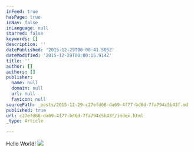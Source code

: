 ```yaml
---
inFeed: true
hasPage: true
inNav: false
inLanguage: null
starred: false
keywords: []
description: ''
datePublished: '2015-12-29T00:00:41.505Z'
dateModified: '2015-12-29T00:00:15.914Z'
title: ''
author: []
authors: []
publisher:
  name: null
  domain: null
  url: null
  favicon: null
sourcePath: _posts/2015-12-29-c27efd68-da69-4f77-bd6d-7fa794c5b43f.md
published: true
url: c27efd68-da69-4f77-bd6d-7fa794c5b43f/index.html
_type: Article

---
```

Hello World!
![](https://the-grid-user-content.s3-us-west-2.amazonaws.com/956e9082-468a-4e6b-b8f5-576cd1012548.jpg)